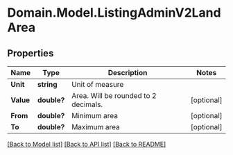 # Domain.Model.ListingAdminV2LandArea
## Properties

Name | Type | Description | Notes
------------ | ------------- | ------------- | -------------
**Unit** | **string** | Unit of measure | 
**Value** | **double?** | Area. Will be rounded to 2 decimals. | [optional] 
**From** | **double?** | Minimum area | [optional] 
**To** | **double?** | Maximum area | [optional] 

[[Back to Model list]](../README.md#documentation-for-models) [[Back to API list]](../README.md#documentation-for-api-endpoints) [[Back to README]](../README.md)

